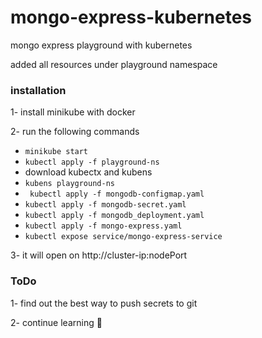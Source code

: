 # mongo-express-kubernetes
mongo express playground with kubernetes 

added all resources under playground namespace 

### installation 

1- install minikube with docker

2- run the following commands

- ``` minikube start ```
- ``` kubectl apply -f playground-ns ```
- download kubectx and kubens 
- ``` kubens playground-ns ```
- ``` kubectl apply -f mongodb-configmap.yaml```
- ``` kubectl apply -f mongodb-secret.yaml ```
- ``` kubectl apply -f mongodb_deployment.yaml ```
- ``` kubectl apply -f mongo-express.yaml ```
- ``` kubectl expose service/mongo-express-service ```

3- it will open on http://cluster-ip:nodePort

### ToDo

1- find out the best way to push secrets to git 

2- continue learning :muscle:
